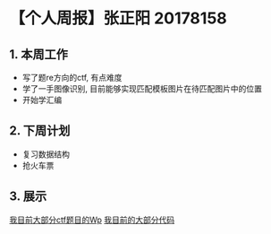 # 【个人周报】张正阳 20178158

## 1. 本周工作
- 写了题re方向的ctf, 有点难度
- 学了一手图像识别, 目前能够实现匹配模板图片在待匹配图片中的位置
- 开始学汇编
## 2. 下周计划
- 复习数据结构
- 抢火车票

## 3. 展示
[我目前大部分ctf题目的Wp](https://github.com/SernRounder/Mycode/tree/master/CTF)
[我目前的大部分代码](https://github.com/SernRounder/Mycode)
